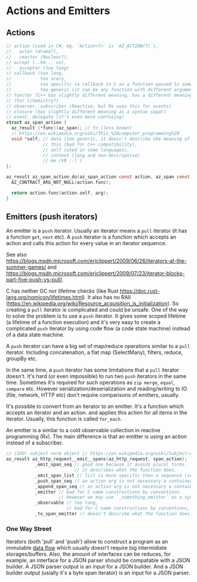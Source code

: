 # Actions and Emitters

## Actions

```c
// action (used in C#, eg. `Action<T>` is `AZ_ACTION(T)`),
//   actor (drama?),
//   reactor (Nuclear?),
// accept (..hm... no),
//   acceptor (too long)
// callback (too long,
//           too scary,
//           too specific (a callback in C as a function passed to some special functions with events) and
//           too generic (it can be any function with different arguments and parameter structure, eg, without self etc.),
// functor (C++ has slightly different meaning, has a different meaning in Theory of Category),
// ftor (chemistry?)
// observer, subscriber (Reactive, but Rx uses this for events)
// closure (has slightly different meaning as a syntax sugar)
// event, delegate (it's even more confusing)
struct az_span_action {
  az_result (*func)(az_span); // fn (less known)
  // https://en.wikipedia.org/wiki/This_%28computer_programming%29
  void *self; // data (too generic, it doesn't describe the meaning of the field),
              // this (bad for C++ compatibility),
              // self (used in some languages),
              // context (long and non-descriptive)
              // me (VB :-) )
};

az_result az_span_action_do(az_span_action const action, az_span const arg) {
  AZ_CONTRACT_ARG_NOT_NULL(action.func);

  return action.func(action.self, arg);
}
```

## Emitters (push iterators)

An emitter is a `push` iterator. Usually an iterator means a `pull` iterator (it has a function `get`, `next` etc).
A `push` iterator is a function which accepts an action and calls this action for every value in an iterator sequence.

See also https://blogs.msdn.microsoft.com/ericlippert/2009/06/26/iterators-at-the-summer-games/ and
https://blogs.msdn.microsoft.com/ericlippert/2009/07/23/iterator-blocks-part-five-push-vs-pull/.

C has neither GC nor lifetime checks (like Rust https://doc.rust-lang.org/nomicon/lifetimes.html). It also has no
RAII (https://en.wikipedia.org/wiki/Resource_acquisition_is_initialization). So creating a `pull` iterator is complicated and could be unsafe. One of the way to solve the problem is to use a `push` iterator. It gives some scoped lifetime (a lifetime of a function execution) and it's very easy to create a complicated `push` iterator by using code flow (a code state machine) instead of a data state machine.

A `push` iterator can have a big set of map/reduce operations similar to a `pull` iterator. Including concatenation, a flat map (SelectMany), filters, reduce, groupBy etc.

In the same time, a `push` iterator has some limitations that a `pull` iterator doesn't. It's hard (or even impossible) to run two `push` iterators in the same time. Sometimes it's required for such operations as `zip merge`, `equal`, `compare` etc. However serialization/deserialization and reading/writing to IO (file, network, HTTP etc) don't require comparisons of emitters, usually.

It's possible to convert from an iterator to an emitter. It's a function which accepts an iterator and an action. and applies this action for all items in the iterator. Usually, this function is called `for_each`.

An emitter is a similar to a cold observable collection in reactive programming (Rx). The main difference is that an emitter is using an action instead of a subscriber.

```c
// (SVO) subject verb object // https://en.wikipedia.org/wiki/Subject–verb–object
az_result az_http_request__emit__spans(az_http_request, span_action);
           _emit_span_seq // good one because it avoids plural forms.
                          // it describes what the function does.
           _emit_span_list // list is more specific than a sequence (seq).
           _push_span_seq // an action arg is not necessary a container.
           _append_span_seq // an action arg is not necessary a container.
           _emitter // bad for C name constructions by conventions.
                    // However we may use `_something_emitter` as a synonym for `..._emit_something_seq_action`
           _observable // too long,
                       // bad for C name constructions by conventions, Rx uses events which are slightly different
           _to_span_emitter // doesn't describe what the function does. It doesn't create an emitter, it emits.
```

### One Way Street

Iterators (both 'pull' and 'push') allow to construct a program as an immutable [data flow](https://en.wikipedia.org/wiki/Dataflow) which 
usually doesn't require big intermidiate storages/buffers. Also, the amount of interfaces can be reduces, for example, an interface for 
a JSON parser should be compatable with a JSON builder. A JSON parser output is an input for a JSON builder. And a JSON builder output 
(usially it's a byte span iterator) is an input for a JSON parser.
